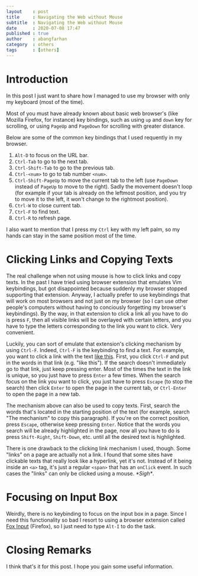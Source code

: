 ```yaml
---
layout    : post
title     : Navigating the Web without Mouse
subtitle  : Navigating the Web without Mouse
date      : 2020-07-08 17:47
published : true
author    : abangfarhan
category  : others
tags      : [others]
---
```


# Introduction

In this post I just want to share how I managed to use my browser with
only my keyboard (most of the time).

Most of you must have already known about basic web browser's (like
Mozilla Firefox, for instance) key bindings, such as using `up` and
`down` key for scrolling, or using `PageUp` and `PageDown` for
scrolling with greater distance.

Below are some of the common key bindings that I used requently in my
browser.

1. `Alt-D` to focus on the URL bar.
2. `Ctrl-Tab` to go to the next tab.
3. `Ctrl-Shift-Tab` to go to the previous tab.
4. `Ctrl-<num>` to go to tab number `<num>`.
5. `Ctrl-Shift-PageUp` to move the current tab to the left (use `PageDown`
   instead of `PageUp` to move to the right). Sadly the movement doesn't
   loop (for example if your tab is already on the leftmost position,
   and you try to move it to the left, it won't change to the
   rightmost position).
6. `Ctrl-W` to close current tab.
7. `Ctrl-F` to find text.
8. `Ctrl-R` to refresh page.

I also want to mention that I press my `Ctrl` key with my left palm,
so my hands can stay in the same position most of the time.

# Clicking Links and Copying Texts

The real challenge when not using mouse is how to click links and copy
texts. In the past I have tried using browser extension that emulates
Vim keybindings, but got disappointed because suddenly my browser
stopped supporting that extension. Anyway, I actually prefer to use
keybindings that will work on most browsers and not just on my browser
(so I can use other people's computers without having to conciously
forgetting my browser's keybindings). By the way, in that extension to
click a link all you have to do is press `F`, then all visible links
will be overlayed with certain letters, and you have to type the
letters corresponding to the link you want to click. Very convenient.

Luckily, you can sort of emulate that extension's clicking mechanism
by using `Ctrl-F`. Indeed, `Ctrl-F` is the keybinding to find a text. For
example, you want to click a link with the text [like this](https://www.duckduckgo.com). First, you
click `Ctrl-F` and put in the words in that link (e.g. "like this"). If
the search doesn't immediately go to that link, just keep pressing
enter. Most of the times the text in the link is unique, so you just
have to press `Enter` a few times. When the search focus on the link you
want to click, you just have to press `Escape` (to stop the search) then
click `Enter` to open the page in the current tab, or `Ctrl-Enter` to open
the page in a new tab.

The mechanism above can also be used to copy texts. First, search the
words that's located in the starting position of the text (for
example, search "The mechanism" to copy this paragraph). If you're on
the correct position, press `Escape`, otherwise keep pressing
`Enter`. Notice that the words you search will be already highlighted in
the page, now all you have to do is press `Shift-Right`, `Shift-Down`,
etc. until all the desired text is highlighted.

There is one drawback to the clicking link mechanism I used,
though. Some "links" on a page are actually not a link. I found that
some sites have clickable texts that really look like a hyperlink, yet
it's not. Instead of it being inside an `<a>` tag, it's just a regular
`<span>` that has an `onClick` event. In such cases the "links" can only
be clicked using a mouse. *\*Sigh\**.

# Focusing on Input Box

Weirdly, there is no keybinding to focus on the input box in a
page. Since I need this functionality so bad I resort to using a
browser extension called [Fox Input](https://addons.mozilla.org/en-US/firefox/addon/fox-input/) (Firefox), so I just need to type
`Alt-I` to do the task.

# Closing Remarks

I think that's it for this post. I hope you gain some useful information.
